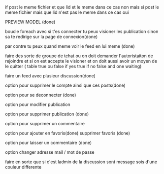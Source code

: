 if post le meme fichier et que lid et le meme dans ce cas non mais si  post le meme fichier mais que lid n'est pas le meme dans ce cas oui


PREVIEW MODEL (done)


boucle foreach avec si t'es connecter tu peux visioner les publication sinon sa te redirige sur la page de connexion(done)

par contre tu peux quand meme voir le feed en lui meme (done)



faire des sorte de groupe de tchat ou on doit demander l'autoristaiton de rejoindre et si on est accepte le visioner et on doit aussi avoir un moyen de le quitter ( table true ou false if yes true if no false and one waiting)


faire un feed avec plusieur discussion(done)


option pour supprimer le compte ainsi que ces posts(done)


option pour se deconnecter (done)


option pour modifier publication 

option pour supprimer publication (done)

option pour supprimer un commentaire


option pour ajouter en favoris(done)
supprimer favoris (done)


option pour laisser un commentaire (done)

option changer adresse mail / mot de passe


faire en sorte que si c'est ladmin de la discussion sont message sois d'une couleur differente



